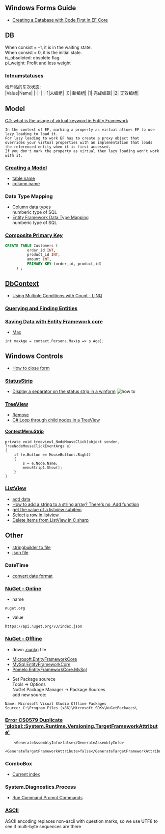 Windows Forms Guide
----

- [Creating a Database with Code First in EF Core](https://dev.mysql.com/doc/connector-net/en/connector-net-entityframework-core-example.html)


## DB
When consist = -1, it is in the waiting state.    
When consist = 0, it is the initial state.    
is_obsoleted: obsolete flag    
pl_weight: Profit and loss weight

### lotnumstatuses
检斤站的车次状态:    
|Value|Name|
|-|-|
|-1|未编组|
|0| 新编组|
|1| 完成编辑|
|2| 无效编组|

## Model
[C#: what is the usage of virtual keyword in Entity Framework](https://social.msdn.microsoft.com/Forums/en-US/444cb716-59be-4b48-b4ef-e6a48fd252c6/c-what-is-the-usage-of-virtual-keyword-in-entity-framework?forum=adodotnetentityframework)
```
In the context of EF, marking a property as virtual allows EF to use lazy loading to load it.    
For lazy loading to work EF has to create a proxy object that overrides your virtual properties with an implementation that loads the referenced entity when it is first accessed.    
If you don't mark the property as virtual then lazy loading won't work with it.
```

### [Creating a Model](https://learn.microsoft.com/en-us/ef/core/modeling/)
- [table name](https://www.entityframeworktutorial.net/code-first/table-dataannotations-attribute-in-code-first.aspx)
- [column name](https://www.entityframeworktutorial.net/code-first/column-dataannotations-attribute-in-code-first.aspx)

### Data Type Mapping
- [Column data types](https://learn.microsoft.com/en-us/ef/core/modeling/entity-properties?tabs=data-annotations%2Cwithout-nrt#column-data-types)    
  numberic type of SQL
- [Entity Framework Data Type Mapping](https://www.devart.com/dotconnect/mysql/docs/datatypemapping.html)    
  numberic type of SQL

### [Composite Primary Key](https://hevodata.com/learn/mysql-composite-primary-key/)
```sql
CREATE TABLE Customers (
          order_id INT,
          product_id INT,
          amount INT,
          PRIMARY KEY (order_id, product_id)
     ) ;
```

## [DbContext](https://learn.microsoft.com/en-us/ef/core/dbcontext-configuration/)
- [Using Multiple Conditions with Count - LINQ](https://stackoverflow.com/a/26491275)
### [Querying and Finding Entities](https://learn.microsoft.com/en-us/ef/core/querying/)

### [Saving Data with Entity Framework core](https://learn.microsoft.com/en-us/ef/core/saving/)

- [Max](https://stackoverflow.com/a/7542129)
```
int maxAge = context.Persons.Max(p => p.Age);
```


## Windows Controls
- [How to close form](https://stackoverflow.com/questions/14381705/how-to-close-form)

### [StatusStrip](https://learn.microsoft.com/en-us/dotnet/api/system.windows.forms.statusstrip)
- [Display a separator on the status strip in a winform](http://tech.cybernet.lu/?p=547)
![how to](http://tech.cybernet.lu/wp-content/uploads/2013/04/BlogStatusStrip.png)

### [TreeView](https://learn.microsoft.com/en-us/dotnet/api/system.windows.forms.treeview)
- [Remove](https://learn.microsoft.com/en-us/dotnet/api/system.windows.forms.treenodecollection.remove)
- [C# Loop through child nodes in a TreeView](https://www.experts-exchange.com/questions/28944585/C-Loop-through-child-nodes-in-a-TreeView.html)

#### [ContextMenuStrip](https://stackoverflow.com/questions/14208944/c-sharp-right-click-on-treeview-nodes)
```
private void treeview1_NodeMouseClick(object sender, TreeNodeMouseClickEventArgs e)
{
	if (e.Button == MouseButtons.Right)
	{
		s = e.Node.Name;
		menuStrip1.Show();
	}
}
```

### [ListView](https://learn.microsoft.com/en-us/dotnet/api/system.windows.forms.listview)
- [add data](https://stackoverflow.com/a/43841999)
- [How to add a string to a string array? There's no .Add function](https://stackoverflow.com/a/1440274)
- [get the value of a listview subitem](https://stackoverflow.com/a/15542188)
- [Select a row in listview](https://stackoverflow.com/a/12596740)
- [Delete Items from ListView in C sharp](https://stackoverflow.com/a/15572264)


## Other
- [stringbuilder to file](https://grabthiscode.com/csharp/c-stringbuilder-to-file)
- [json file](https://www.thecodebuzz.com/serialization-and-deserialization-using-system-text-json/)

### DateTime
- [convert date format](https://forum.uipath.com/t/converting-string-to-date-in-desired-format/320104/3)

### [NuGet - Online](https://learn.microsoft.com/en-us/nuget/consume-packages/configuring-nuget-behavior#example-nugetdefaultsconfig-and-application)
- name
```
nuget.org
```
- value
```
https://api.nuget.org/v3/index.json
```

### [NuGet - Offline](https://social.technet.microsoft.com/wiki/contents/articles/25127.nuget-offline-package.aspx)
- down [.nupkg](https://www.nuget.org/) file    
* [Microsoft.EntityFrameworkCore](https://www.nuget.org/packages/Microsoft.EntityFrameworkCore)
* [MySql.EntityFrameworkCore](https://www.nuget.org/packages/MySql.EntityFrameworkCore#versions-body-tab)
* [Pomelo.EntityFrameworkCore.MySql](https://www.nuget.org/packages/Pomelo.EntityFrameworkCore.MySql)

- Set Package sourece    
Tools -> Options    
NuGet Package Manager -> Package Sources    
add new source:
```
Name: Microsoft Visual Studio Offline Packages
Source: C:\Program Files (x86)\Microsoft SDKs\NuGetPackages\
```

### [Error CS0579 Duplicate 'global::System.Runtime.Versioning.TargetFrameworkAttribute'](https://stackoverflow.com/a/63853501)
```
    <GenerateAssemblyInfo>false</GenerateAssemblyInfo>
    <GenerateTargetFrameworkAttribute>false</GenerateTargetFrameworkAttribute>
```

### ComboBox
- [Current index](https://stackoverflow.com/a/7341491s)

### System.Diagnostics.Process
- [Run Command Prompt Commands](https://stackoverflow.com/a/1469790)

### [ASCII](https://stackoverflow.com/a/14145356)
ASCII encoding replaces non-ascii with question marks, so we use UTF8 to see if multi-byte sequences are there
